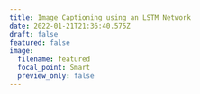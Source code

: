 ```yaml
---
title: Image Captioning using an LSTM Network
date: 2022-01-21T21:36:40.575Z
draft: false
featured: false
image:
  filename: featured
  focal_point: Smart
  preview_only: false
---
```

